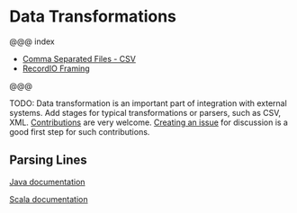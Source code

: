 # Data Transformations

@@@ index

* [Comma Separated Files - CSV](csv.md)
* [RecordIO Framing](recordio.md)

@@@

TODO: Data transformation is an important part of integration with external systems. Add stages for typical transformations or parsers, such as CSV, XML. [Contributions](https://github.com/akka/alpakka/blob/master/CONTRIBUTING.md) are very welcome.
[Creating an issue](https://github.com/akka/alpakka/issues) for discussion is a good first step for such contributions.

## Parsing Lines

[Java documentation](http://doc.akka.io/docs/akka/2.4/java/stream/stream-cookbook.html#Parsing_lines_from_a_stream_of_ByteStrings)

[Scala documentation](http://doc.akka.io/docs/akka/2.4/scala/stream/stream-cookbook.html#Parsing_lines_from_a_stream_of_ByteStrings)
